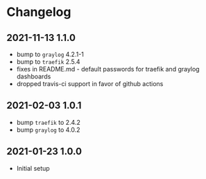 # Changelog

## 2021-11-13 1.1.0

* bump to `graylog` 4.2.1-1
* bump to `traefik` 2.5.4
* fixes in README.md - default passwords for traefik and graylog dashboards
* dropped travis-ci support in favor of github actions

## 2021-02-03 1.0.1

* bump `traefik` to 2.4.2
* bump `graylog` to 4.0.2

## 2021-01-23 1.0.0

* Initial setup
